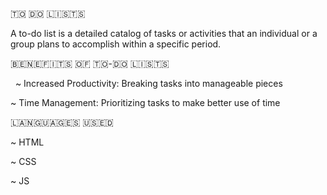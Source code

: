 🇹‌🇴‌ 🇩‌🇴‌ 🇱‌🇮‌🇸‌🇹‌🇸‌ 


A to-do list is a detailed catalog of tasks or activities that an individual or a group plans to accomplish within a specific period.


🇧‌🇪‌🇳‌🇪‌🇫‌🇮‌🇹‌🇸‌ 🇴‌🇫‌ 🇹‌🇴‌-🇩‌🇴‌ 🇱‌🇮‌🇸‌🇹‌🇸

‌
‌
~ Increased Productivity: Breaking tasks into manageable pieces

~ Time Management: Prioritizing tasks to make better use of time

🇱‌🇦‌🇳‌🇬‌🇺‌🇦‌🇬‌🇪‌🇸‌ 🇺‌🇸‌🇪‌🇩
‌

~ HTML

~ CSS

~ JS
